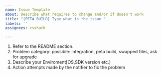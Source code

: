 ```yaml
---
name: Issue Template
about: Describe what requires to change and/or if doesn't work
title: "[PETA BUILD] Type what is the issue "
labels: ''
assignees: csshark

---
```


1. Refer to the README section.
2. Problem category: possible: integration, peta build, swapped files, ask for upgrade
3. Describe your Enviroment[OS,SDK version etc.)
4. Action attempts made by the notifier to fix the problem
